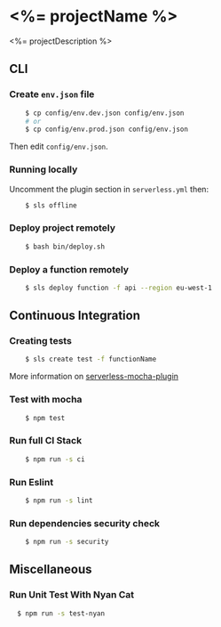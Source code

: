 # <%= projectName %>
<%= projectDescription %>

## CLI

### Create `env.json` file

```bash
    $ cp config/env.dev.json config/env.json
    # or
    $ cp config/env.prod.json config/env.json
```

Then edit `config/env.json`.

### Running locally

Uncomment the plugin section in `serverless.yml` then:

```bash
    $ sls offline
```

### Deploy project remotely

```bash
    $ bash bin/deploy.sh
```

### Deploy a function remotely

```bash
    $ sls deploy function -f api --region eu-west-1 
```

## Continuous Integration

### Creating tests

```bash
    $ sls create test -f functionName
```

More information on [serverless-mocha-plugin](https://github.com/SC5/serverless-mocha-plugin)

### Test with mocha

```bash
    $ npm test
```

### Run full CI Stack

```bash
    $ npm run -s ci
```

### Run Eslint

```bash
    $ npm run -s lint
```

### Run dependencies security check

```bash
    $ npm run -s security
```

## Miscellaneous

### Run Unit Test With Nyan Cat

```bash
  $ npm run -s test-nyan
```
